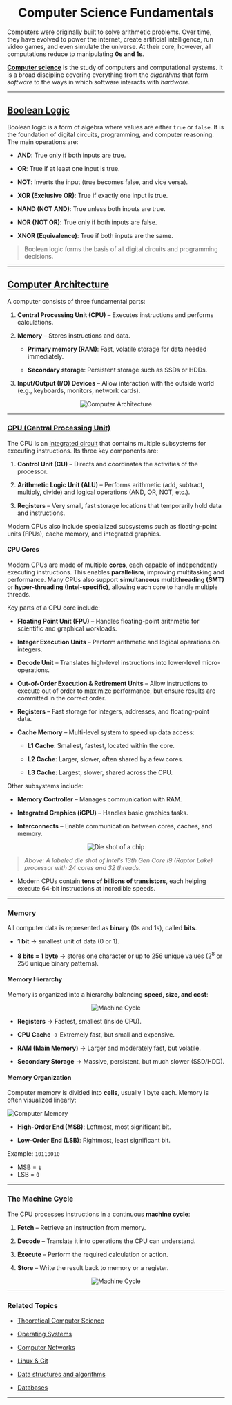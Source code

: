 <h1 align="center"> Computer Science Fundamentals </h1>

Computers were originally built to solve arithmetic problems. Over time, they have evolved to power the internet, create artificial intelligence, run video games, and even simulate the universe. At their core, however, all computations reduce to manipulating **0s and 1s**.

**[Computer science](https://en.wikipedia.org/wiki/Computer_science)** is the study of computers and computational systems. It is a broad discipline covering everything from the _algorithms_ that form _software_ to the ways in which software interacts with _hardware_.

---

## [Boolean Logic](https://en.wikipedia.org/wiki/Boolean_algebra)

Boolean logic is a form of algebra where values are either `true` or `false`. It is the foundation of digital circuits, programming, and computer reasoning. The main operations are:

- **AND**: True only if both inputs are true.
 
- **OR**: True if at least one input is true.
 
- **NOT**: Inverts the input (true becomes false, and vice versa).
 
- **XOR (Exclusive OR)**: True if exactly one input is true.
 
- **NAND (NOT AND)**: True unless both inputs are true.
 
- **NOR (NOT OR)**: True only if both inputs are false.

- **XNOR (Equivalence)**: True if both inputs are the same.

> Boolean logic forms the basis of all digital circuits and programming decisions.

---

## [Computer Architecture](https://en.wikipedia.org/wiki/Computer_architecture)

A computer consists of three fundamental parts:

1. **Central Processing Unit (CPU)** – Executes instructions and performs calculations.

2. **Memory** – Stores instructions and data.  
   - **Primary memory (RAM)**: Fast, volatile storage for data needed immediately.

   - **Secondary storage**: Persistent storage such as SSDs or HDDs.
    
3. **Input/Output (I/O) Devices** – Allow interaction with the outside world (e.g., keyboards, monitors, network cards). 

<div align="center">

![Computer Architecture](./img/Arch.png)

</div>

---

### [CPU (Central Processing Unit)](https://en.wikipedia.org/wiki/Central_processing_unit)

The CPU is an [integrated circuit](https://en.wikipedia.org/wiki/Integrated_circuit) that contains multiple subsystems for executing instructions. Its three key components are:

1. **Control Unit (CU)** – Directs and coordinates the activities of the processor.

2. **Arithmetic Logic Unit (ALU)** – Performs arithmetic (add, subtract, multiply, divide) and logical operations (AND, OR, NOT, etc.).

3. **Registers** – Very small, fast storage locations that temporarily hold data and instructions.  

Modern CPUs also include specialized subsystems such as floating-point units (FPUs), cache memory, and integrated graphics.

#### CPU Cores

Modern CPUs are made of multiple **cores**, each capable of independently executing instructions. This enables **parallelism**, improving multitasking and performance. Many CPUs also support **simultaneous multithreading (SMT)** or **hyper-threading (Intel-specific)**, allowing each core to handle multiple threads.

Key parts of a CPU core include:

- **Floating Point Unit (FPU)** – Handles floating-point arithmetic for scientific and graphical workloads.

- **Integer Execution Units** – Perform arithmetic and logical operations on integers.

- **Decode Unit** – Translates high-level instructions into lower-level micro-operations.

- **Out-of-Order Execution & Retirement Units** – Allow instructions to execute out of order to maximize performance, but ensure results are committed in the correct order.

- **Registers** – Fast storage for integers, addresses, and floating-point data.  

- **Cache Memory** – Multi-level system to speed up data access:  
  - **L1 Cache**: Smallest, fastest, located within the core. 

  - **L2 Cache**: Larger, slower, often shared by a few cores.  

  - **L3 Cache**: Largest, slower, shared across the CPU.  

Other subsystems include:

- **Memory Controller** – Manages communication with RAM.

- **Integrated Graphics (iGPU)** – Handles basic graphics tasks. 
 
- **Interconnects** – Enable communication between cores, caches, and memory.

<div align="center">

![Die shot of a chip](./img/die_shot.png)

</div>


> *Above: A labeled die shot of Intel’s 13th Gen Core i9 (Raptor Lake) processor with 24 cores and 32 threads.* 

- Modern CPUs contain **tens of billions of transistors**, each helping execute 64-bit instructions at incredible speeds.

---

### Memory

All computer data is represented as **binary** (0s and 1s), called **bits**.  

- **1 bit** → smallest unit of data (0 or 1).

- **8 bits = 1 byte** → stores one character or up to 256 unique values ($2^8$ or 256 unique binary patterns).

#### Memory Hierarchy

Memory is organized into a hierarchy balancing **speed, size, and cost**:

<div align="center">

![Machine Cycle](./img/Memory_hierarchy.png)

</div>

- **Registers** → Fastest, smallest (inside CPU).

- **CPU Cache** → Extremely fast, but small and expensive.

- **RAM (Main Memory)** → Larger and moderately fast, but volatile.

- **Secondary Storage** → Massive, persistent, but much slower (SSD/HDD).

#### Memory Organization

Computer memory is divided into **cells**, usually 1 byte each. Memory is often visualized linearly:

![Computer Memory](./img/computer_memory_diagram.png)

- **High-Order End (MSB)**: Leftmost, most significant bit.
  
- **Low-Order End (LSB)**: Rightmost, least significant bit.  

Example: `10110010`  
- MSB = `1`  
- LSB = `0`  

---

### The Machine Cycle

The CPU processes instructions in a continuous **machine cycle**:

1. **Fetch** – Retrieve an instruction from memory.  

2. **Decode** – Translate it into operations the CPU can understand.

3. **Execute** – Perform the required calculation or action.
  
4. **Store** – Write the result back to memory or a register.  

<div align="center">

![Machine Cycle](./img/machine_cycle.png)

</div>

---

### Related Topics

- [Theoretical Computer Science](./Theoretical_Computer_Science.md)

- [Operating Systems](./Operating_System.md)

- [Computer Networks](./Computer_Networks.md)

- [Linux & Git](./Linux_GIT.md)

- [Data structures and algorithms](../03.%20Data%20Structures%20and%20Algorithms/Readme.md)

- [Databases](../04.%20Database%20Systems/Readme.md)

---
